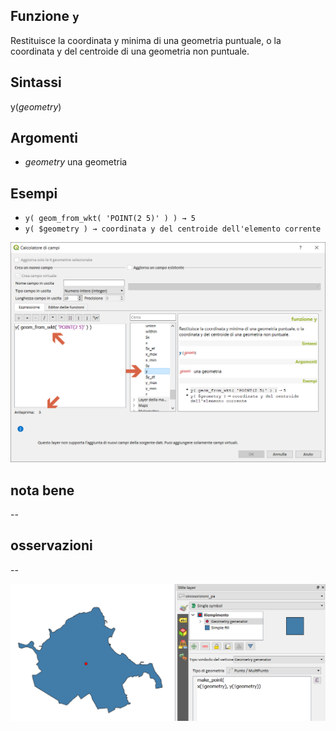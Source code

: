## Funzione `y`

Restituisce la coordinata y minima di una geometria puntuale, o la coordinata y del centroide di una geometria non puntuale.

## Sintassi

y(_geometry_)

## Argomenti

* _geometry_ una geometria

## Esempi

* `y( geom_from_wkt( 'POINT(2 5)' ) ) → 5`
* `y( $geometry ) → coordinata y del centroide dell'elemento corrente`

<img src="/img/geometria/y/y1.png">

## nota bene

--

## osservazioni

--

<img src="/img/geometria/y/y2.png">